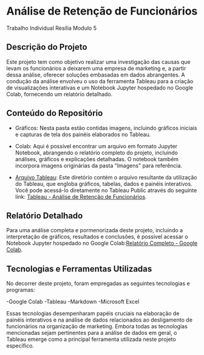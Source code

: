 # Análise de Retenção de Funcionários

Trabalho Individual Resília Modulo 5



## Descrição do Projeto
Este projeto tem como objetivo realizar uma investigação das causas que levam os funcionários a deixarem uma empresa de marketing e, a partir dessa análise, oferecer soluções embasadas em dados abrangentes. A condução da análise envolveu o uso da ferramenta Tableau para a criação de visualizações interativas e um Notebook Jupyter hospedado no Google Colab, fornecendo um relatório detalhado.

## Conteúdo do Repositório
- Gráficos: Nesta pasta estão contidas imagens, incluindo gráficos iniciais e capturas de tela dos painéis elaborados no Tableau.

- Colab: Aqui é possível encontrar um arquivo em formato Jupyter Notebook, abrangendo o relatório completo do projeto, incluindo análises, gráficos e explicações detalhadas. O notebook também incorpora imagens originárias da pasta "Imagens" para referência.

- [Arquivo Tableau](https://public.tableau.com/views/Trabalhoindividual/Mdiapormotivo?:language=pt-BR&publish=yes&:display_count=n&:origin=viz_share_link):  Este diretório contém o arquivo resultante da utilização do Tableau, que engloba gráficos, tabelas, dados e painéis interativos. Você pode acessá-lo diretamente no Tableau Public através do seguinte link:  [Tableau - Análise de Retenção de Funcionários](https://public.tableau.com/views/Trabalhoindividual/Mdiapormotivo?:language=pt-BR&publish=yes&:display_count=n&:origin=viz_share_link).

## Relatório Detalhado
Para uma análise completa e pormenorizada deste projeto, incluindo a interpretação de gráficos, resultados e conclusões, é possível acessar o Notebook Jupyter hospedado no Google Colab:[Relatório Completo - Google Colab](https://colab.research.google.com/github/WedsonTavares/Projeto_Individual_M5/blob/main/colab/Individual_M5.ipynb).

## Tecnologias e Ferramentas Utilizadas
No decorrer deste projeto, foram empregadas as seguintes tecnologias e programas:

-Google Colab
-Tableau
-Markdown
-Microsoft Excel

Essas tecnologias desempenharam papéis cruciais na elaboração de painéis interativos e na análise de dados relacionados ao desligamento de funcionários na organização de marketing. Embora todas as tecnologias mencionadas sejam pertinentes para a análise de dados em geral, o Tableau emerge como a principal ferramenta utilizada neste projeto específico.
